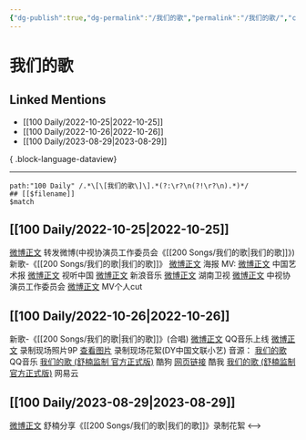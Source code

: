 ```yaml
---
{"dg-publish":true,"dg-permalink":"/我们的歌","permalink":"/我们的歌/","created":"2022-11-25T16:47:53.000+08:00","updated":"2023-08-30T01:50:47.676+08:00"}
---
```


# 我们的歌

## Linked Mentions
- [[100 Daily/2022-10-25\|2022-10-25]]
- [[100 Daily/2022-10-26\|2022-10-26]]
- [[100 Daily/2023-08-29\|2023-08-29]]

{ .block-language-dataview}

---

```expander
path:"100 Daily" /.*\[\[我们的歌\]\].*(?:\r?\n(?!\r?\n).*)*/
## [[$filename]]
$match
```
## [[100 Daily/2022-10-25\|2022-10-25]]
[微博正文](http://weibo.com/1736988591/MbYDmDvTj) 转发微博(中视协演员工作委员会《[[200 Songs/我们的歌\|我们的歌]]》)
新歌-《[[200 Songs/我们的歌\|我们的歌]]》
[微博正文](http://weibo.com/1943724947/MbTBPvzzJ) 海报
MV:
[微博正文](http://weibo.com/1943724947/MbTxM3Xgb) 中国艺术报
[微博正文](http://weibo.com/7408066931/MbUpgmgvO) 视听中国
[微博正文](http://weibo.com/1266269835/MbUGSsk2f) 新浪音乐
[微博正文](http://weibo.com/1638629382/MbUGipkuf) 湖南卫视
[微博正文](http://weibo.com/2245175993/MbUU235WF) 中视协演员工作委员会
[微博正文](http://weibo.com/6466290670/MbYkv6jtC) MV个人cut
## [[100 Daily/2022-10-26\|2022-10-26]]
新歌-《[[200 Songs/我们的歌\|我们的歌]]》(合唱)
[微博正文](http://weibo.com/2169129705/Mc30j6wJI) QQ音乐上线
[微博正文](http://weibo.com/3171364240/Mc7G4nIHh) 录制现场照片9P
[查看图片](https://wx3.sinaimg.cn/large/0088n2Pggy1h7j2tu0mjjj30qk1byjwu.jpg) 录制现场花絮(DY中国文联小艺)
音源：
[我们的歌](https://weibo.cn/sinaurl?u=https%3A%2F%2Fc.y.qq.com%2Fbase%2Ffcgi-bin%2Fu%3F__%3Dh1GIbmfTdusF) QQ音乐
[我们的歌 (舒楠监制 官方正式版)](https://weibo.cn/sinaurl?u=https%3A%2F%2Ft4.kugou.com%2Fsong.html%3Fid%3DfsU9900zEV2) 酷狗
[网页链接](https://weibo.cn/sinaurl?u=https%3A%2F%2Fm.kuwo.cn%2Fyinyue%2F246451975%3Ff%3Darphone%26t%3Dsinawb%26isstar%3D0) 酷我
[我们的歌 (舒楠监制 官方正式版)](https://weibo.cn/sinaurl?u=http%3A%2F%2Fmusic.163.com%2Fshare%2Fsina%2Fdirect%2F18%2F1992401728%3Fuserid%3D6447428584%26haspic%3D0) 网易云
## [[100 Daily/2023-08-29\|2023-08-29]]
[微博正文](http://weibo.com/5122158435/NgRJEypNK) 舒楠分享《[[200 Songs/我们的歌\|我们的歌]]》录制花絮
<-->